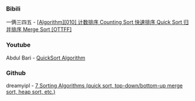 ### Bibili
一俩三四五 - [[Algorithm][010] 计数排序 Counting Sort 快速排序 Quick Sort 归并排序 Merge Sort [OTTFF]](https://www.bilibili.com/video/BV1QE411X7mA)


### Youtube
Abdul Bari - [QuickSort Algorithm](https://youtu.be/7h1s2SojIRw)


### Github
dreamyipl - [7 Sorting Algorithms (quick sort, top-down/bottom-up merge sort, heap sort, etc.)](https://leetcode.com/problems/sort-an-array/discuss/492042/7-Sorting-Algorithms-(quick-sort-top-downbottom-up-merge-sort-heap-sort-etc.))